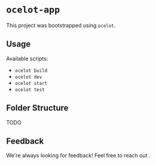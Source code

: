 # `ocelot-app`

This project was bootstrapped using `ocelot`.

## Usage

Available scripts:

- `ocelot build`
- `ocelot dev`
- `ocelot start`
- `ocelot test`

## Folder Structure

TODO

## Feedback

We're always looking for feedback! Feel free to reach out <TODO>.
